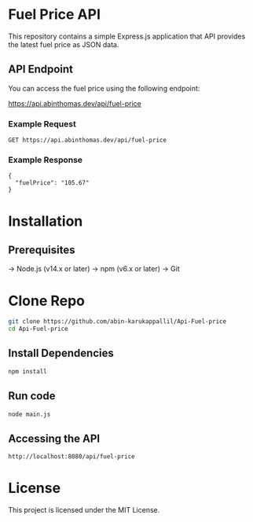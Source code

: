 # Fuel Price API

This repository contains a simple Express.js application that API provides the latest fuel price as JSON data.

## API Endpoint

You can access the fuel price using the following endpoint:

https://api.abinthomas.dev/api/fuel-price

### Example Request

```http
GET https://api.abinthomas.dev/api/fuel-price
```
### Example Response
```http
{
  "fuelPrice": "105.67"
}
```
# Installation
## Prerequisites
 -> Node.js (v14.x or later)
 -> npm (v6.x or later)
 -> Git
# Clone Repo

```bash
git clone https://github.com/abin-karukappallil/Api-Fuel-price
cd Api-Fuel-price
```
## Install Dependencies

```bash
npm install
```

## Run code

```bash
node main.js
```
## Accessing the API
```bash
http://localhost:8080/api/fuel-price
```
# License
This project is licensed under the MIT License.
